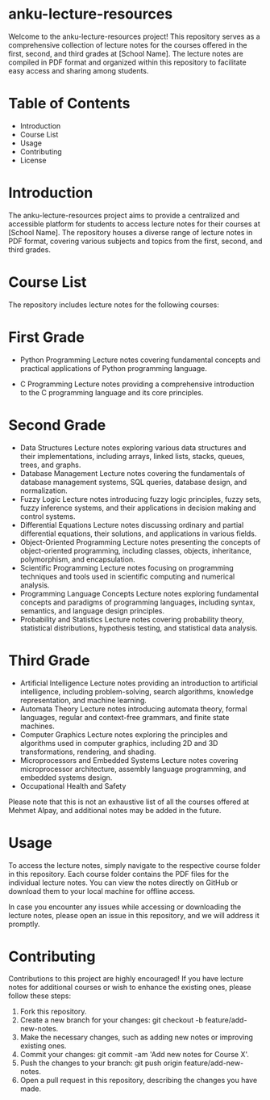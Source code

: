 # anku-lecture-resources
Welcome to the anku-lecture-resources project! This repository serves as a comprehensive collection of lecture notes for the courses offered in the first, second, and third grades at [School Name]. The lecture notes are compiled in PDF format and organized within this repository to facilitate easy access and sharing among students.

# Table of Contents
- Introduction
- Course List
- Usage
- Contributing
- License

# Introduction
The anku-lecture-resources project aims to provide a centralized and accessible platform for students to access lecture notes for their courses at [School Name]. The repository houses a diverse range of lecture notes in PDF format, covering various subjects and topics from the first, second, and third grades.

# Course List
The repository includes lecture notes for the following courses:

# First Grade
- Python Programming
Lecture notes covering fundamental concepts and practical applications of Python programming language.

- C Programming
Lecture notes providing a comprehensive introduction to the C programming language and its core principles.

# Second Grade
- Data Structures
Lecture notes exploring various data structures and their implementations, including arrays, linked lists, stacks, queues, trees, and graphs.
- Database Management
Lecture notes covering the fundamentals of database management systems, SQL queries, database design, and normalization.
- Fuzzy Logic
Lecture notes introducing fuzzy logic principles, fuzzy sets, fuzzy inference systems, and their applications in decision making and control systems.
- Differential Equations
Lecture notes discussing ordinary and partial differential equations, their solutions, and applications in various fields.
- Object-Oriented Programming
Lecture notes presenting the concepts of object-oriented programming, including classes, objects, inheritance, polymorphism, and encapsulation.
- Scientific Programming
Lecture notes focusing on programming techniques and tools used in scientific computing and numerical analysis.
- Programming Language Concepts
Lecture notes exploring fundamental concepts and paradigms of programming languages, including syntax, semantics, and language design principles.
- Probability and Statistics
Lecture notes covering probability theory, statistical distributions, hypothesis testing, and statistical data analysis.

# Third Grade
- Artificial Intelligence
Lecture notes providing an introduction to artificial intelligence, including problem-solving, search algorithms, knowledge representation, and machine learning.
- Automata Theory
Lecture notes introducing automata theory, formal languages, regular and context-free grammars, and finite state machines.
- Computer Graphics
Lecture notes exploring the principles and algorithms used in computer graphics, including 2D and 3D transformations, rendering, and shading.
- Microprocessors and Embedded Systems
Lecture notes covering microprocessor architecture, assembly language programming, and embedded systems design.
- Occupational Health and Safety 

Please note that this is not an exhaustive list of all the courses offered at Mehmet Alpay, and additional notes may be added in the future.

# Usage
To access the lecture notes, simply navigate to the respective course folder in this repository. Each course folder contains the PDF files for the individual lecture notes. You can view the notes directly on GitHub or download them to your local machine for offline access.

In case you encounter any issues while accessing or downloading the lecture notes, please open an issue in this repository, and we will address it promptly.

# Contributing
Contributions to this project are highly encouraged! If you have lecture notes for additional courses or wish to enhance the existing ones, please follow these steps:

1. Fork this repository.
2. Create a new branch for your changes: git checkout -b feature/add-new-notes.
3. Make the necessary changes, such as adding new notes or improving existing ones.
4. Commit your changes: git commit -am 'Add new notes for Course X'.
5. Push the changes to your branch: git push origin feature/add-new-notes.
6. Open a pull request in this repository, describing the changes you have made.

